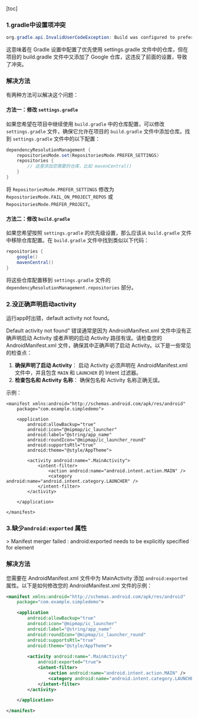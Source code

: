 [toc]

### 1.gradle中设置项冲突

```java
org.gradle.api.InvalidUserCodeException: Build was configured to prefer settings repositories over project repositories but repository 'Google' was added by build file 'build.gradle'
```

这意味着在 Gradle 设置中配置了优先使用 settings.gradle 文件中的仓库，但在项目的 build.gradle 文件中又添加了 Google 仓库，这违反了前面的设置，导致了冲突。

### 解决方法

有两种方法可以解决这个问题：

#### 方法一：修改 `settings.gradle`

如果您希望在项目中继续使用 `build.gradle` 中的仓库配置，可以修改 `settings.gradle` 文件，确保它允许在项目的 `build.gradle` 文件中添加仓库。找到 `settings.gradle` 文件中的以下配置：

```groovy
dependencyResolutionManagement {
    repositoriesMode.set(RepositoriesMode.PREFER_SETTINGS)
    repositories {
        // 这里添加您需要的仓库，比如 mavenCentral()
    }
}
```

将 `RepositoriesMode.PREFER_SETTINGS` 修改为 `RepositoriesMode.FAIL_ON_PROJECT_REPOS` 或 `RepositoriesMode.PREFER_PROJECT`。

#### 方法二：修改 `build.gradle`

如果您希望按照 `settings.gradle` 的优先级设置，那么应该从 `build.gradle` 文件中移除仓库配置。在 `build.gradle` 文件中找到类似以下代码：

```groovy
repositories {
    google()
    mavenCentral()
}
```

将这些仓库配置移到 `settings.gradle` 文件的 `dependencyResolutionManagement.repositories` 部分。



### 2.没正确声明启动activity

运行app时出错，default activity not found。

Default activity not found” 错误通常是因为 AndroidManifest.xml 文件中没有正确声明启动 Activity 或者声明的启动 Activity 路径有误。请检查您的 AndroidManifest.xml 文件，确保其中正确声明了启动 Activity。以下是一些常见的检查点：

1. **确保声明了启动 Activity**： 启动 Activity 必须声明在 AndroidManifest.xml 文件中，并且包含 `MAIN` 和 `LAUNCHER` 的 Intent 过滤器。
2. **检查包名和 Activity 名称**： 确保包名和 Activity 名称正确无误。

示例：

```
<manifest xmlns:android="http://schemas.android.com/apk/res/android"
    package="com.example.simpledemo">

    <application
        android:allowBackup="true"
        android:icon="@mipmap/ic_launcher"
        android:label="@string/app_name"
        android:roundIcon="@mipmap/ic_launcher_round"
        android:supportsRtl="true"
        android:theme="@style/AppTheme">
        
        <activity android:name=".MainActivity">
            <intent-filter>
                <action android:name="android.intent.action.MAIN" />
                <category android:name="android.intent.category.LAUNCHER" />
            </intent-filter>
        </activity>

    </application>

</manifest>
```



### 3.缺少`android:exported` 属性

\> Manifest merger failed : android:exported needs to be explicitly specified for element 

### 解决方法

您需要在 AndroidManifest.xml 文件中为 MainActivity 添加 `android:exported` 属性。以下是如何修改您的 AndroidManifest.xml 文件的示例：

```xml
<manifest xmlns:android="http://schemas.android.com/apk/res/android"
    package="com.example.simpledemo">

    <application
        android:allowBackup="true"
        android:icon="@mipmap/ic_launcher"
        android:label="@string/app_name"
        android:roundIcon="@mipmap/ic_launcher_round"
        android:supportsRtl="true"
        android:theme="@style/AppTheme">
        
        <activity android:name=".MainActivity"
            android:exported="true">
            <intent-filter>
                <action android:name="android.intent.action.MAIN" />
                <category android:name="android.intent.category.LAUNCHER" />
            </intent-filter>
        </activity>

    </application>

</manifest>
```
